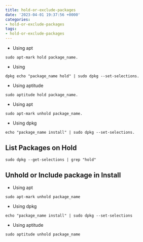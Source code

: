 ```yaml
---
title: hold-or-exclude-packages
date: '2023-04-01 19:37:56 +0000'
categories:
- hold-or-exclude-packages
tags:
- hold-or-exclude-packages
---
```



  - Using apt

`sudo apt-mark hold package_name.`

  - Using

`dpkg echo "package_name hold" | sudo dpkg --set-selections.`

  - Using aptitude

`sudo aptitude hold package_name.`

  - Using apt

`sudo apt-mark unhold package_name.`

  - Using dpkg

`echo "package_name install" | sudo dpkg --set-selections.`

## List Packages on Hold

`sudo dpkg --get-selections | grep "hold"`

## Unhold or Include package in Install

  - Using apt

`sudo apt-mark unhold package_name`

  - Using dpkg

`echo "package_name install" | sudo dpkg --set-selections`

  - Using aptitude

`sudo aptitude unhold package_name`